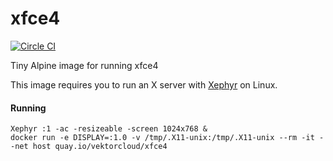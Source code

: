 # xfce4
[![Circle CI](https://circleci.com/gh/vektorcloud/xfce4.svg?style=svg)](https://circleci.com/gh/vektorcloud/xfce4)

Tiny Alpine image for running xfce4

This image requires you to run an X server with [Xephyr](https://www.freedesktop.org/wiki/Software/Xephyr/) on Linux.


#### Running

    Xephyr :1 -ac -resizeable -screen 1024x768 &
    docker run -e DISPLAY=:1.0 -v /tmp/.X11-unix:/tmp/.X11-unix --rm -it --net host quay.io/vektorcloud/xfce4
